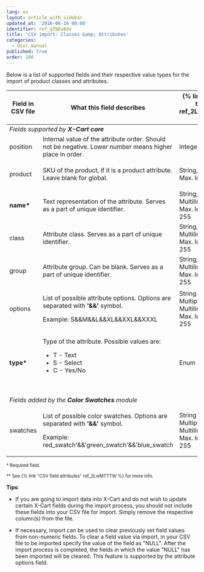 ```yaml
---
lang: en
layout: article_with_sidebar
updated_at: '2016-06-16 00:00'
identifier: ref_qTbDu6Ov
title: 'CSV import: Classes &amp; Attributes'
categories:
  - User manual
published: true
order: 100
---
```


Below is a list of supported fields and their respective value types for the import of product classes and attributes.

<table class="ui celled padded compact small table">
  <thead>
    <tr>
      <th class="confluenceTh">Field in CSV file</th>
      <th colspan="1" class="confluenceTh">What this field describes</th>
      <th colspan="1" class="confluenceTh" markdown="1">{% link 'Value type' ref_2LwMTTTW %}</th>
    </tr>
  </thead>
  <tbody>
    <tr>
      <td colspan="3" class="confluenceTd"><em> Fields supported by <strong>X-Cart core</strong></em>
      </td>
    </tr>
    <tr>
      <td colspan="1" class="confluenceTd">position</td>
      <td colspan="1" class="confluenceTd">Internal value of the attribute order. Should not be negative. Lower number means higher place in order.</td>
      <td colspan="1" class="confluenceTd">
        <p>Integer</p>
      </td>
    </tr>
    <tr>
      <td colspan="1" class="confluenceTd">product</td>
      <td colspan="1" class="confluenceTd">
        <p>SKU of the product, if it is a product attribute. Leave blank for global.</p>
      </td>
      <td colspan="1" class="confluenceTd">String,
        <br>Max. length: 32&nbsp;</td>
    </tr>
    <tr>
      <td colspan="1" class="confluenceTd"><strong>name*</strong>
      </td>
      <td colspan="1" class="confluenceTd">Text representation of the attribute. Serves as a part of unique identifier.</td>
      <td colspan="1" class="confluenceTd">String,
        <br>Multilingual,
        <br>Max. length: 255</td>
    </tr>
    <tr>
      <td colspan="1" class="confluenceTd">class</td>
      <td colspan="1" class="confluenceTd">Attribute class. Serves as a part of unique identifier.</td>
      <td colspan="1" class="confluenceTd">String,
        <br>Multilingual,
        <br>Max. length: 255</td>
    </tr>
    <tr>
      <td colspan="1" class="confluenceTd">group</td>
      <td colspan="1" class="confluenceTd">Attribute group. Can be blank. Serves as a part of unique identifier.</td>
      <td colspan="1" class="confluenceTd">String,
        <br>Multilingual,
        <br>Max. length: 255&nbsp;</td>
    </tr>
    <tr>
      <td colspan="1" class="confluenceTd">options</td>
      <td colspan="1" class="confluenceTd">
        <p>List of possible attribute options. Options are separated with<strong> '&amp;&amp;' </strong>symbol.</p>
        <p>Example: S&amp;&amp;M&amp;&amp;L&amp;&amp;XL&amp;&amp;XXL&amp;&amp;XXXL</p>
      </td>
      <td colspan="1" class="confluenceTd">String
        <br>Multiple,
        <br>Multilingual,
        <br>Max. length: 255</td>
    </tr>
    <tr>
      <td colspan="1" class="confluenceTd"><strong>type*</strong>
      </td>
      <td colspan="1" class="confluenceTd">
        <p>Type of the attribute. Possible values are:</p>
        <ul>
          <li>T - Text</li>
          <li>S - Select</li>
          <li>C - Yes/No</li>
        </ul>
        <p>&nbsp;</p>
      </td>
      <td colspan="1" class="confluenceTd">Enum</td>
    </tr>
  <tr>
      <td colspan="3" class="confluenceTd"><em> Fields added by the <strong>Color Swatches</strong> module</em>
      </td>
    </tr>
  <tr>
      <td colspan="1" class="confluenceTd">swatches</td>
      <td colspan="1" class="confluenceTd">
        <p>List of possible color swatches. Options are separated with<strong> '&amp;&amp;' </strong>symbol.</p>
        <p>Example: red_swatch'&amp;&amp;'green_swatch'&amp;&amp;'blue_swatch</p>
      </td>
      <td colspan="1" class="confluenceTd">String
        <br>Multiple,
        <br>Multilingual,
        <br>Max. length: 255</td>
    </tr>
  </tbody>
</table>

<sub>* Required field.</sub>

<sub markdown="1">** See {% link "CSV field attributes" ref_2LwMTTTW %} for more info.</sub>

**Tips**:

*   If you are going to import data into X-Cart and do not wish to update certain X-Cart fields during the import process, you should not include these fields into your CSV file for import. Simply remove the respective column(s) from the file.

*   If necessary, import can be used to clear previously set field values from non-numeric fields. To clear a field value via import, in your CSV file to be imported specify the value of the field as "NULL". After the import process is completed, the fields in which the value "NULL" has been imported will be cleared. This feature is supported by the attribute options field.
